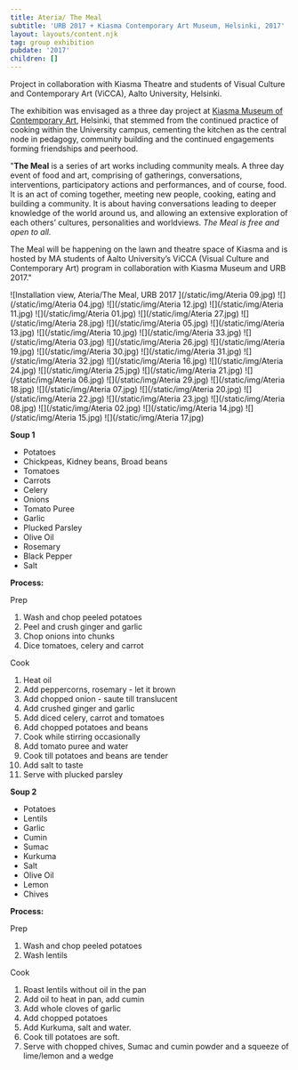 ```yaml
---
title: Ateria/ The Meal
subtitle: 'URB 2017 + Kiasma Contemporary Art Museum, Helsinki, 2017'
layout: layouts/content.njk
tag: group exhibition
pubdate: '2017'
children: []
---
```

Project in collaboration with Kiasma Theatre and students of Visual Culture and Contemporary Art (ViCCA), Aalto University, Helsinki.

The exhibition was envisaged as a three day project at [Kiasma Museum of Contemporary Art](https://kiasma.fi/en/), Helsinki, that stemmed from the continued practice of cooking within the University campus, cementing the kitchen as the central node in pedagogy, community building and the continued engagements forming friendships and peerhood.

"**The Meal** is a series of art works including community meals. A three day event of food and art, comprising of gatherings, conversations, interventions, participatory actions and performances, and of course, food. It is an act of coming together, meeting new people, cooking, eating and building a community. It is about having conversations leading to deeper knowledge of the world around us, and allowing an extensive exploration of each others’ cultures, personalities and worldviews. _The Meal is free and open to all._

The Meal will be happening on the lawn and theatre space of Kiasma and is hosted by MA students of Aalto University’s ViCCA (Visual Culture and Contemporary Art) program in collaboration with Kiasma Museum and URB 2017."

![Installation view, Ateria/The Meal, URB 2017 ](/static/img/Ateria 09.jpg)
![](/static/img/Ateria 04.jpg)
![](/static/img/Ateria 12.jpg)
![](/static/img/Ateria 11.jpg)
![](/static/img/Ateria 01.jpg)
![](/static/img/Ateria 27.jpg)
![](/static/img/Ateria 28.jpg)
![](/static/img/Ateria 05.jpg)
![](/static/img/Ateria 13.jpg)
![](/static/img/Ateria 10.jpg)
![](/static/img/Ateria 33.jpg)
![](/static/img/Ateria 03.jpg)
![](/static/img/Ateria 26.jpg)
![](/static/img/Ateria 19.jpg)
![](/static/img/Ateria 30.jpg)
![](/static/img/Ateria 31.jpg)
![](/static/img/Ateria 32.jpg)
![](/static/img/Ateria 16.jpg)
![](/static/img/Ateria 24.jpg)
![](/static/img/Ateria 25.jpg)
![](/static/img/Ateria 21.jpg)
![](/static/img/Ateria 06.jpg)
![](/static/img/Ateria 29.jpg)
![](/static/img/Ateria 18.jpg)
![](/static/img/Ateria 07.jpg)
![](/static/img/Ateria 20.jpg)
![](/static/img/Ateria 22.jpg)
![](/static/img/Ateria 23.jpg)
![](/static/img/Ateria 08.jpg)
![](/static/img/Ateria 02.jpg)
![](/static/img/Ateria 14.jpg)
![](/static/img/Ateria 15.jpg)
![](/static/img/Ateria 17.jpg)


**Soup 1**

* Potatoes
* Chickpeas, Kidney beans, Broad beans
* Tomatoes
* Carrots
* Celery
* Onions
* Tomato Puree
* Garlic
* Plucked Parsley
* Olive Oil
* Rosemary
* Black Pepper
* Salt

**Process:**

Prep

1. Wash and chop peeled potatoes
2. Peel and crush ginger and garlic
3. Chop onions into chunks
4. Dice tomatoes, celery and carrot

Cook

1. Heat oil
2. Add peppercorns, rosemary - let it brown
3. Add chopped onion - saute till translucent
4. Add crushed ginger and garlic
5. Add diced celery, carrot and tomatoes
6. Add chopped potatoes and beans
7. Cook while stirring occasionally
8. Add tomato puree and water
9. Cook till potatoes and beans are tender
10. Add salt to taste
11. Serve with plucked parsley



**Soup 2**

* Potatoes
* Lentils
* Garlic
* Cumin
* Sumac
* Kurkuma
* Salt
* Olive Oil
* Lemon
* Chives

**Process:**

Prep

1. Wash and chop peeled potatoes
2. Wash lentils

Cook

1. Roast lentils without oil in the pan
2. Add oil to heat in pan, add cumin
3. Add whole cloves of garlic
4. Add chopped potatoes
5. Add Kurkuma, salt and water.
6. Cook till potatoes are soft.
7. Serve with chopped chives, Sumac and cumin powder and a squeeze of lime/lemon and a wedge
